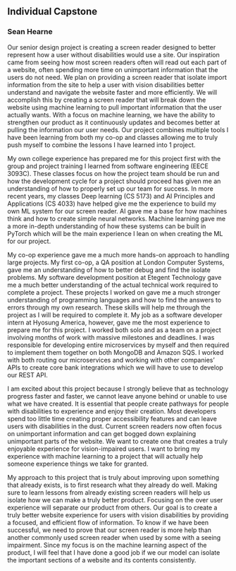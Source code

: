 ## Individual Capstone
### Sean Hearne

Our senior design project is creating a screen reader designed to better represent how a user without disabilities would use a site. Our inspiration came from seeing how most screen readers often will read out each part of a website, often spending more time on unimportant information that the users do not need. We plan on providing a screen reader that isolate import information from the site to help a user with vision disabilities better understand and navigate the website faster and more efficiently. We will accomplish this by creating a screen reader that will break down the website using machine learning to pull important information that the user actually wants. With a focus on machine learning, we have the ability to strengthen our product as it continuously updates and becomes better at pulling the information our user needs. Our project combines multiple tools I have been learning from both my co-op and classes allowing me to truly push myself to combine the lessons I have learned into 1 project.

My own college experience has prepared me for this project first with the group and project training I learned from software engineering (EECE 3093C). These classes focus on how the project team should be run and how the development cycle for a project should proceed has given me an understanding of how to properly set up our team for success. In more recent years, my classes Deep learning (CS 5173) and AI Principles and Applications (CS 4033) have helped give me the experience to build my own ML system for our screen reader. AI gave me a base for how machines think and how to create simple neural networks. Machine learning gave me a more in-depth understanding of how these systems can be built in PyTorch which will be the main experience I lean on when creating the ML for our project.

My co-op experience gave me a much more hands-on approach to handling large projects. My first co-op, a QA position at London Computer Systems, gave me an understanding of how to better debug and find the isolate problems. My software development position at Etegent Technology gave me a much better understanding of the actual technical work required to complete a project. These projects I worked on gave me a much stronger understanding of programming languages and how to find the answers to errors through my own research. These skills will help me through the project as I will be required to complete it. My job as a software developer intern at Hyosung America, however, gave me the most experience to prepare me for this project. I worked both solo and as a team on a project involving months of work with massive milestones and deadlines. I was responsible for developing entire microservices by myself and then required to implement them together on both MongoDB and Amazon SQS. I worked with both routing our microservices and working with other companies’ APIs to create core bank integrations which we will have to use to develop our REST API.

I am excited about this project because I strongly believe that as technology progress faster and faster, we cannot leave anyone behind or unable to use what we have created. It is essential that people create pathways for people with disabilities to experience and enjoy their creation. Most developers spend too little time creating proper accessibility features and can leave users with disabilities in the dust. Current screen readers now often focus on unimportant information and can get bogged down explaining unimportant parts of the website. We want to create one that creates a truly enjoyable experience for vision-impaired users. I want to bring my experience with machine learning to a project that will actually help someone experience things we take for granted. 

My approach to this project that is truly about improving upon something that already exists, is to first research what they already do well. Making sure to learn lessons from already existing screen readers will help us isolate how we can make a truly better product. Focusing on the over user experience will separate our product from others. Our goal is to create a truly better website experience for users with vision disabilities by providing a focused, and efficient flow of information. To know if we have been successful, we need to prove that our screen reader is more help than another commonly used screen reader when used by some with a seeing impairment. Since my focus is on the machine learning aspect of the product, I will feel that I have done a good job if we our model can isolate the important sections of a website and its contents consistently. 
